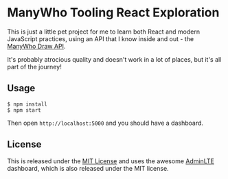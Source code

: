 ManyWho Tooling React Exploration
=================================

This is just a little pet project for me to learn both React and modern JavaScript practices, using an API that I know
inside and out - the [ManyWho Draw API](http://manywho.github.io/slate/#draw).

It's probably atrocious quality and doesn't work in a lot of places, but it's all part of the journey!

## Usage

```
$ npm install
$ npm start
```

Then open `http://localhost:5000` and you should have a dashboard.

## License

This is released under the [MIT License](LICENSE) and uses the awesome [AdminLTE](https://github.com/almasaeed2010/AdminLTE)
dashboard, which is also released under the MIT license.